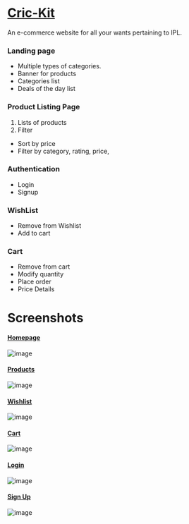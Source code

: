 # [Cric-Kit](https://cric-kit.netlify.app)
An e-commerce website for all your wants pertaining to IPL.

### Landing page 
- Multiple types of categories.
- Banner for products
- Categories list
- Deals of the day list


### Product Listing Page
1. Lists of products
2. Filter
* Sort by price
* Filter by category, rating, price, 


### Authentication
- Login
- Signup

### WishList
- Remove from Wishlist
- Add to cart


### Cart
- Remove from cart
- Modify quantity
- Place order
- Price Details


# Screenshots
#### [Homepage](https://cric-kit.netlify.app)
![image](https://user-images.githubusercontent.com/53835647/155060584-f570c4c5-f235-499f-8642-f250fbf353e8.png)

#### [Products](https://cric-kit.netlify.app/html/product.html)
![image](https://user-images.githubusercontent.com/53835647/155060692-6b7852b4-87cc-4a30-8a0d-9a397c4d6f7f.png)

#### [Wishlist](https://cric-kit.netlify.app/html/wishlist.html)
![image](https://user-images.githubusercontent.com/53835647/155060859-e8de4db2-0171-43cc-9988-2ccaff211d87.png)

#### [Cart](https://cric-kit.netlify.app/html/cart.html)
![image](https://user-images.githubusercontent.com/53835647/155060889-ecec7d97-12fd-4003-9fc3-518ffc9a83b1.png)

#### [Login](https://cric-kit.netlify.app/html/login.html)
![image](https://user-images.githubusercontent.com/53835647/155060916-8a29f388-0f82-437e-a0f5-f5b38b70be80.png)

#### [Sign Up](https://cric-kit.netlify.app/html/signup.html)
![image](https://user-images.githubusercontent.com/53835647/155060945-763e7e6f-0f79-49e7-b130-599cff0d183f.png)

